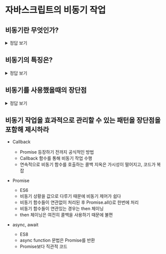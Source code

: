 # 자바스크립트의 비동기 작업

## 비동기란 무엇인가?

<details>
<summary>정답 보기</summary>

비동기는 현재 실행중인 코드가 끝나지 않더라도 다음 코드 실행 가능

</details>

## 비동기의 특징은?

<details>
<summary>정답 보기</summary>

비동기는 현재 실행중인 코드가 끝나지 않더라도 다음 코드 실행 가능

</details>

## 비동기를 사용했을때의 장단점

<details>
<summary>정답 보기</summary>

비동기는 현재 코드 종료까지 다음 코드가 실행되지 않는 블로킹(Blocking)이 발생하지 않는 장점
하지만 실행 순서를 보장받지 못한다는 단점이 존재
JS 언어 자체는 싱글 스레드 언어이기 때문에 처리 오래 걸리는 코드를 만나면 블로킹이 발생할 것이고, 그렇기 때문에 비동기가 필요

</details>

## 비동기 작업을 효과적으로 관리할 수 있는 패턴을 장단점을 포함해 제시하라

- Callback
   - Promise 등장하기 전까지 공식적인 방법
   - Callback 함수를 통해 비동기 작업 수행
   - 연속적으로 비동기 함수를 호출하는 콜백 지옥은 가시성이 떨어지고, 코드가 복잡
   
   
- Promise
   - ES6
   - 비동기 상황을 값으로 다루기 때문에 비동기 제어가 쉽다
   - 비동기 함수들이 연관없이 처리된 후 Promise.all()로 한번에 처리
   - 비동기 함수들이 연관있는 경우는 then 체이닝
   - then 체이닝은 여전히 콜백을 사용하기 때문에 불편
   
   
- async, await
   - ES8
   - async function 문법은 Promise를 반환
   - Promise보다 직관적 코드
